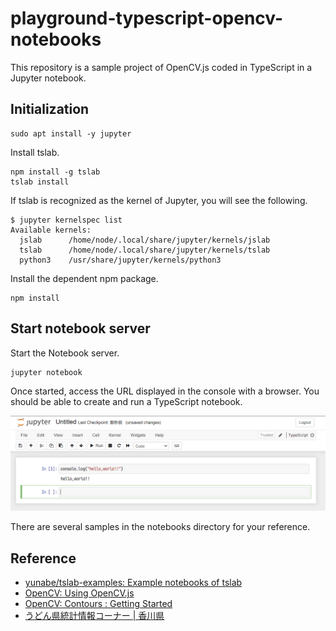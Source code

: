 # playground-typescript-opencv-notebooks

This repository is a sample project of OpenCV.js coded in TypeScript in a Jupyter notebook.

## Initialization

```shell
sudo apt install -y jupyter
```

Install tslab.

```shell
npm install -g tslab
tslab install
```

If tslab is recognized as the kernel of Jupyter, you will see the following.

```shell
$ jupyter kernelspec list
Available kernels:
  jslab      /home/node/.local/share/jupyter/kernels/jslab
  tslab      /home/node/.local/share/jupyter/kernels/tslab
  python3    /usr/share/jupyter/kernels/python3
```

Install the dependent npm package.

```shell
npm install
```

## Start notebook server

Start the Notebook server.

```shell
jupyter notebook
```

Once started, access the URL displayed in the console with a browser.
You should be able to create and run a TypeScript notebook.

![notebook editor](images/jupyter_notebook_editor_ss.png)

There are several samples in the notebooks directory for your reference.

## Reference

- [yunabe/tslab-examples: Example notebooks of tslab](https://github.com/yunabe/tslab-examples)
- [OpenCV: Using OpenCV.js](https://docs.opencv.org/4.8.0/d0/d84/tutorial_js_usage.html)
- [OpenCV: Contours : Getting Started](https://docs.opencv.org/4.8.0/d5/daa/tutorial_js_contours_begin.html)
- [うどん県統計情報コーナー | 香川県](https://www.pref.kagawa.lg.jp/tokei/sogo/udonken/kfvn.html)
